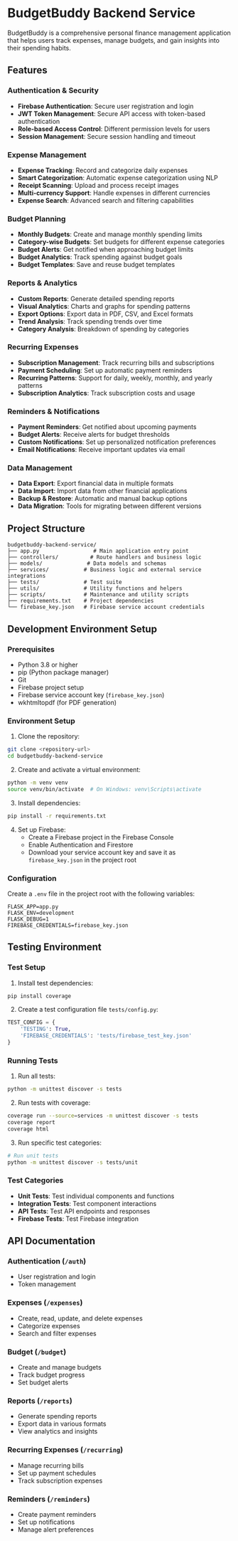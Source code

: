# BudgetBuddy Backend Service

BudgetBuddy is a comprehensive personal finance management application that helps users track expenses, manage budgets, and gain insights into their spending habits.

## Features

### Authentication & Security
- **Firebase Authentication**: Secure user registration and login
- **JWT Token Management**: Secure API access with token-based authentication
- **Role-based Access Control**: Different permission levels for users
- **Session Management**: Secure session handling and timeout

### Expense Management
- **Expense Tracking**: Record and categorize daily expenses
- **Smart Categorization**: Automatic expense categorization using NLP
- **Receipt Scanning**: Upload and process receipt images
- **Multi-currency Support**: Handle expenses in different currencies
- **Expense Search**: Advanced search and filtering capabilities

### Budget Planning
- **Monthly Budgets**: Create and manage monthly spending limits
- **Category-wise Budgets**: Set budgets for different expense categories
- **Budget Alerts**: Get notified when approaching budget limits
- **Budget Analytics**: Track spending against budget goals
- **Budget Templates**: Save and reuse budget templates

### Reports & Analytics
- **Custom Reports**: Generate detailed spending reports
- **Visual Analytics**: Charts and graphs for spending patterns
- **Export Options**: Export data in PDF, CSV, and Excel formats
- **Trend Analysis**: Track spending trends over time
- **Category Analysis**: Breakdown of spending by categories

### Recurring Expenses
- **Subscription Management**: Track recurring bills and subscriptions
- **Payment Scheduling**: Set up automatic payment reminders
- **Recurring Patterns**: Support for daily, weekly, monthly, and yearly patterns
- **Subscription Analytics**: Track subscription costs and usage

### Reminders & Notifications
- **Payment Reminders**: Get notified about upcoming payments
- **Budget Alerts**: Receive alerts for budget thresholds
- **Custom Notifications**: Set up personalized notification preferences
- **Email Notifications**: Receive important updates via email

### Data Management
- **Data Export**: Export financial data in multiple formats
- **Data Import**: Import data from other financial applications
- **Backup & Restore**: Automatic and manual backup options
- **Data Migration**: Tools for migrating between different versions

## Project Structure

```
budgetbuddy-backend-service/
├── app.py                 # Main application entry point
├── controllers/          # Route handlers and business logic
├── models/              # Data models and schemas
├── services/           # Business logic and external service integrations
├── tests/              # Test suite
├── utils/              # Utility functions and helpers
├── scripts/            # Maintenance and utility scripts
├── requirements.txt    # Project dependencies
└── firebase_key.json   # Firebase service account credentials
```


## Development Environment Setup

### Prerequisites
- Python 3.8 or higher
- pip (Python package manager)
- Git
- Firebase project setup
- Firebase service account key (`firebase_key.json`)
- wkhtmltopdf (for PDF generation)

### Environment Setup

1. Clone the repository:
```bash
git clone <repository-url>
cd budgetbuddy-backend-service
```

2. Create and activate a virtual environment:
```bash
python -m venv venv
source venv/bin/activate  # On Windows: venv\Scripts\activate
```

3. Install dependencies:
```bash
pip install -r requirements.txt
```

4. Set up Firebase:
   - Create a Firebase project in the Firebase Console
   - Enable Authentication and Firestore
   - Download your service account key and save it as `firebase_key.json` in the project root


### Configuration

Create a `.env` file in the project root with the following variables:
```env
FLASK_APP=app.py
FLASK_ENV=development
FLASK_DEBUG=1
FIREBASE_CREDENTIALS=firebase_key.json
```

## Testing Environment

### Test Setup

1. Install test dependencies:
```bash
pip install coverage
```

2. Create a test configuration file `tests/config.py`:
```python
TEST_CONFIG = {
    'TESTING': True,
    'FIREBASE_CREDENTIALS': 'tests/firebase_test_key.json'
}
```

### Running Tests

1. Run all tests:
```bash
python -m unittest discover -s tests
```

2. Run tests with coverage:
```bash
coverage run --source=services -m unittest discover -s tests
coverage report
coverage html  
```

3. Run specific test categories:
```bash
# Run unit tests
python -m unittest discover -s tests/unit

```

### Test Categories

- **Unit Tests**: Test individual components and functions
- **Integration Tests**: Test component interactions
- **API Tests**: Test API endpoints and responses
- **Firebase Tests**: Test Firebase integration


## API Documentation

### Authentication (`/auth`)
- User registration and login
- Token management

### Expenses (`/expenses`)
- Create, read, update, and delete expenses
- Categorize expenses
- Search and filter expenses

### Budget (`/budget`)
- Create and manage budgets
- Track budget progress
- Set budget alerts

### Reports (`/reports`)
- Generate spending reports
- Export data in various formats
- View analytics and insights

### Recurring Expenses (`/recurring`)
- Manage recurring bills
- Set up payment schedules
- Track subscription expenses

### Reminders (`/reminders`)
- Create payment reminders
- Set up notifications
- Manage alert preferences








